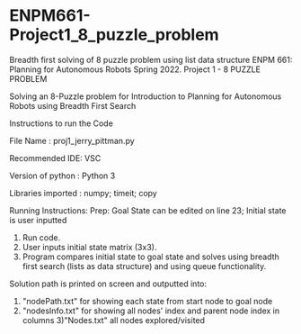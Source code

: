 # ENPM661-Project1_8_puzzle_problem
Breadth first solving of 8 puzzle problem using list data structure
ENPM 661: Planning for Autonomous Robots Spring 2022.
Project 1 - 8 PUZZLE PROBLEM

Solving an 8-Puzzle problem for Introduction to Planning for Autonomous Robots using Breadth First Search

Instructions to run the Code

File Name : proj1_jerry_pittman.py

Recommended IDE: VSC 

Version of python : Python 3

Libraries imported : numpy; timeit; copy

Running Instructions:
Prep: Goal State can be edited on line 23; Initial state is user inputted
1) Run code. 
2) User inputs initial state matrix (3x3).
3) Program compares initial state to goal state and solves using breadth first search (lists as data structure) and using queue functionality.

Solution path is printed on screen and outputted into:
1) "nodePath.txt" for showing each state from start node to goal node
2) "nodesInfo.txt" for showing all nodes' index and parent node index in columns
3)"Nodes.txt" all nodes explored/visited
